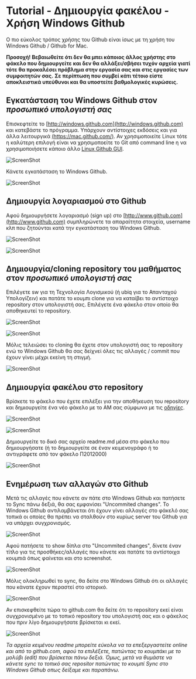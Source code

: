 # Tutorial - Δημιουργία φακέλου - Χρήση Windows Github

Ο πιο εύκολος τρόπος χρήσης του Github είναι ίσως με τη χρήση του Windows Github / Github for Mac. 

__Προσοχή! Βεβαιωθείτε ότι δεν θα μπει κάποιος άλλος χρήστης στο φάκελο που δημιουργείτε και δεν θα αλλάξει/σβήσει τυχόν αρχεία γιατί τότε θα προκαλέσει πρόβλημα στην εργασία σας και στις εργασίες των συμφοιτητών σας.__
__Σε περίπτωση που συμβεί κάτι τέτοιο είστε αποκλειστικά υπεύθυνοι  και θα υποστείτε βαθμολογικές κυρώσεις.__

## Εγκατάσταση του Windows Github στον _προσωπικό υπολογιστή σας_

Επισκεφτείτε το [http://windows.github.com](http://windows.github.com) και κατεβάστε το πρόγραμμα. Υπάρχουν αντίστοιχες εκδόσεις και για άλλα λειτουργικά [(https://mac.github.com/)](https://mac.github.com/). Αν χρησιμοποιείτε Linux τότε η καλύτερη επιλογή είναι να χρησιμοποείτε το Git από command line η να χρησιμοποιήσετε κάποιο άλλο [Linux Github GUI](http://stackoverflow.com/a/1518844/6309).

![ScreenShot](1.jpg)

Κάνετε εγκατάσταση το Windows Github.

![ScreenShot](2.jpg)

## Δημιουργία λογαριασμού στο Github

Αφού δημιουργήσετε λογαριασμό (sign up) στο [http://www.github.com](http://www.github.com) συμπληρώνετε τα απαραίτητα στοιχεία, username κλπ που ζητούνται κατά την εγκατάσταση του Windows Github.

![ScreenShot](3.jpg)

![ScreenShot](4.jpg)

## Δημιουργία/cloning repository του μαθήματος στον _προσωπικό υπολογιστή σας_

Επιλέγετε sw για τη Τεχνολογία Λογισμικού (ή ubiq για το Απανταχού Υπολογίζειν) και πατάτε το κουμπι clone για να καταίβει το αντίστοιχο repository στον υπολογιστή σας. Επιλέγετε ένα φάκελο στον οποίο θα αποθηκευτεί το repository.

![ScreenShot](5.jpg)

![ScreenShot](6.jpg)

Μόλις τελειώσει το cloning θα έχετε στον υπολογιστή σας το repository ενώ το Windows Github θα σας δείχνεί όλες τις αλλαγές / commit που έχουν γίνει μέχρι εκείνη τη στιγμή.

![ScreenShot](7.jpg)

## Δημιουργία φακέλου στο repository

Βρίσκετε το φάκελο που έχετε επιλέξει για την αποθήκευση του repository και δημιουργείτε ένα νέο φάκελο με το ΑΜ σας σύμφωνα με τις [οδηγίες](../projects_2015/README.md).

![ScreenShot](8.jpg)

![ScreenShot](9.jpg)

Δημιουργείτε το δικό σας αρχείο readme.md μέσα στο φάκελο που δημιουργήσατε (ή το δημιουργείτε σε έναν κειμενογράφο ή το αντιγράφετε από τον φάκελο Π2012000)

![ScreenShot](10.jpg)

## Ενημέρωση των αλλαγών στο Github

Μετά τις αλλαγές που κάνετε αν πάτε στο Windows Github και πατήσετε το Sync πάνω δεξιά, θα σας εμφανίσει "Uncommited changes". Το Windows Github αντιλαμβάνεται ότι έχουν γίνει αλλαγές στο φάκελό σας τοπικά οι οποίες θα πρέπει να σταλθούν στο κυρίως server του Github για να υπάρχει συγχρονισμός.

![ScreenShot](11.jpg)

Αφού πατήσετε το show δίπλα στο "Uncommited changes", δίνετε έναν τίτλο για τις προσθήκες/αλλαγές που κάνετε και πατάτε τα αντίστοιχα κουμπιά όπως φαίνεται και στο screenshot.

![ScreenShot](12.jpg)

Μόλις ολοκληρωθεί το sync, θα δείτε στο Windows Github ότι οι αλλαγές που κάνατε έχουν περαστεί στο ιστορικό.

![ScreenShot](13.jpg)

Αν επισκεφθείτε τώρα το github.com θα δείτε ότι το repository εκεί είναι συγχρονισμένο με το τοπικό repository του υπολογιστή σας και ο φάκελος που πριν λίγο δημιουργήσατε βρίσκεται κι εκεί.

![ScreenShot](14.jpg)

_Τα αρχεία κειμένου readme μπορείτε εύκολα να τα επεξεργαστείτε online και από το github.com, αφού τα επιλέξετε, πατώντας το κουμπάκι με το μολύβι (edit) που βρίσκεται πάνω δεξιά. Όμως, μετά να θυμάστε να κάνετε sync το τοπικό σας repositor πατώντας το κουμπί Sync στο Windows Github οπως δείξαμε και παραπάνω._
